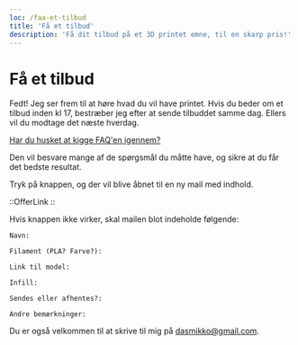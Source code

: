```yaml
---
loc: /faa-et-tilbud
title: 'Få et tilbud'
description: 'Få dit tilbud på et 3D printet emne, til en skarp pris!'
---
```



# Få et tilbud

Fedt! Jeg ser frem til at høre hvad du vil have printet. Hvis du beder om et tilbud inden kl 17, bestræber jeg efter at sende tilbuddet samme dag. Ellers vil du modtage det næste hverdag.

[Har du husket at kigge FAQ'en igennem?](/faq) 

Den vil besvare mange af de spørgsmål du måtte have, og sikre at du får det bedste resultat.

Tryk på knappen, og der vil blive åbnet til en ny mail med indhold.

::OfferLink
::

Hvis knappen ikke virker, skal mailen blot indeholde følgende:

```
Navn:

Filament (PLA? Farve?):

Link til model:

Infill: 

Sendes eller afhentes?:

Andre bemærkninger: 
```



Du er også velkommen til at skrive til mig på [dasmikko@gmail.com](mailto:dasmikko@gmail.com).